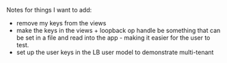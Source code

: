 Notes for things I want to add:

* remove my keys from the views
* make the keys in the views + loopback op handle be something that can be set in a file and read into the app - making it easier for the user to test.
* set up the user keys in the LB user model to demonstrate multi-tenant